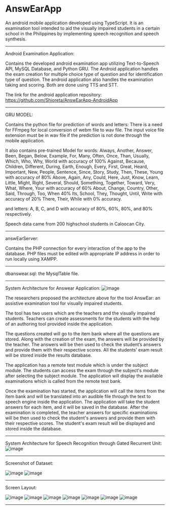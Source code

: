 # AnswEarApp
An android mobile application developed using TypeScript. It is an examination tool intended to aid the visually impaired students in a certain school in the Philippines by implementing speech recognition and speech synthesis.
_______________________________________________________________________________

Android Examination Application:

Contains the developed android examination app
utilizing Text-to-Speech API, MySQL Database, and Python GRU.
The Android application handles the exam creation for multiple choice type of question and for identification type of question.
The android application also handles the examination taking and scoring. Both are done using TTS and STT.

The link for the android application repository:
https://github.com/Shioreta/AnswEarApp-AndroidApp
_______________________________________________________________________________


GRU MODEL: 

Contains the python file for prediction of words and letters:
There is a need for FFmpeg for local conversion of webm file to wav file.
The input voice file extension must be in wav file if the prediction is not done through the mobile application.

It also contains pre-trained Model for words:
Always, Another, Answer, Been, Began, Below, Example, For, Many, Often, Once, Than, Usually, Which, Who, Why, World	with accuracy of 100%
Against, Because, Children, Different, During, Earth, Enough, Every, First, Great, Heard, Important, New, People, Sentence, Since, Story, Study, Then, These, Young with accuracy of	80%
Above, Again, Any, Could, Here, Just, Know, Learn, Little, Might, Right, Several, Should, Something, Together, Toward, Very, What, Where, Your with accuracy of	60%
About, Change, Country, Other, Said, Through, Too, When	40%
Its, School, They, Thought, Until, Write	with accuracy of 20%
There, Their, While with 0% accuracy.

and letters:
A, B, C, and D with accuracy of 80%, 60%, 80%, and 80% respectively.

Speech data came from 200 highschool students in Caloocan City.
_______________________________________________________________________________


answEarServer: 

Contains the PHP connection for every interaction of the app to the database.
PHP files must be edited with appropriate IP address in order to run locally using XAMPP.
_______________________________________________________________________________


dbanswear.sql:
the MysqlTable file.
_______________________________________________________________________________


System Architecture for Answear Application: ![image](https://user-images.githubusercontent.com/89452958/169653684-102a3564-eba5-49e2-8569-0c93cb328afc.png)

The researchers proposed the architecture above for the tool AnswEar: an assistive examination tool for visually impaired students. 

The tool has two users which are the teachers and the visually impaired students. 
Teachers can create assessments for the students with the help of an authoring tool provided inside the application.

The questions created will go to the item bank where all the questions are stored. Along with the creation of the exam, the answers will be provided by the teacher. 
The answers will be then used to check the student’s answers and provide them with their respective scores.
All the students’ exam result will be stored inside the results database.


The application has a remote test module which is under the subject module. 
The students can access the exam through the subject's module after selecting the subject module. 
The application will display the available examinations which is called from the remote test bank.


Once the examination has started, the application will call the items from the item bank and will be translated into an audible file through the text to speech engine inside the application.
The application will take the student answers for each item, and it will be saved in the database. 
After the examination is completed, the teacher answers for specific examinations will be then used to check the student's answers and provide them with their respective scores.
The student's exam result will be displayed and stored inside the database.
_______________________________________________________________________________


System Architecture for Speech Recognition through Gated Recurrent Unit:  ![image](https://user-images.githubusercontent.com/89452958/169653907-0871c9cd-ebba-464e-a4db-d348d85c8e79.png)
_______________________________________________________________________________


Screenshot of Dataset:

![image](https://user-images.githubusercontent.com/89452958/169653945-dd4d80cd-a6e7-4a13-bf81-c3f8ed1e20fb.png)
![image](https://user-images.githubusercontent.com/89452958/169653950-54e766ce-75af-4d4f-a975-e194b7f48791.png)
_______________________________________________________________________________


Screen Layout: 

![image](https://user-images.githubusercontent.com/89452958/169653978-bc347fc9-1829-48be-8be2-762f2a19cac1.png)
![image](https://user-images.githubusercontent.com/89452958/169653988-af6d3625-ba2c-46f2-b101-2b66e0ed0546.png)
![image](https://user-images.githubusercontent.com/89452958/169653990-774ef6d8-674f-4566-91b3-3301769bae4a.png)
![image](https://user-images.githubusercontent.com/89452958/169653995-583ea010-2b15-4ab6-b420-94191f7c7605.png)
![image](https://user-images.githubusercontent.com/89452958/169654000-cb4e34df-48f7-4d0e-8c78-bd8885c587a8.png)
![image](https://user-images.githubusercontent.com/89452958/169654011-7a4782e0-a6f6-47cf-b0c5-bd09dc82ce94.png)
![image](https://user-images.githubusercontent.com/89452958/169654022-46a94984-dc21-4bd2-bf48-5286056953a0.png)
_______________________________________________________________________________






